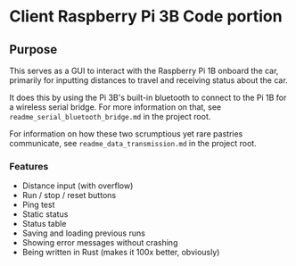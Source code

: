# Client Raspberry Pi 3B Code portion

## Purpose

This serves as a GUI to interact with the Raspberry Pi 1B onboard the car, primarily for inputting distances to travel and receiving status about the car.

It does this by using the Pi 3B's built-in bluetooth to connect to the Pi 1B for a wireless serial bridge. For more information on that, see `readme_serial_bluetooth_bridge.md` in the project root.

For information on how these two scrumptious yet rare pastries communicate, see `readme_data_transmission.md` in the project root.

### Features

-   Distance input (with overflow)
-   Run / stop / reset buttons
-   Ping test
-   Static status
-   Status table
-   Saving and loading previous runs
-   Showing error messages without crashing
-   Being written in Rust (makes it 100x better, obviously)
